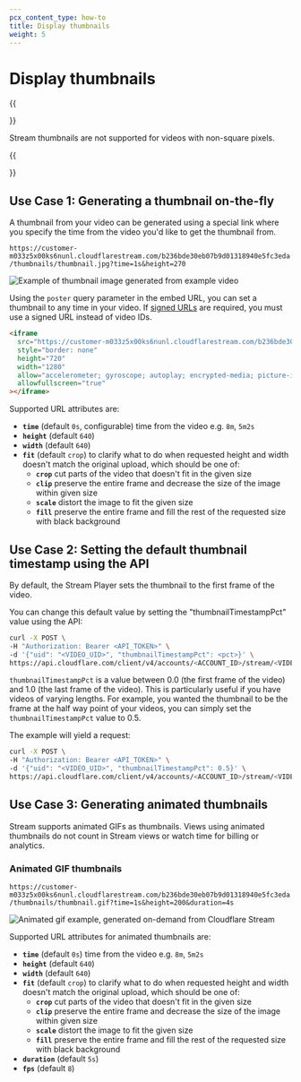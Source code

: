 ```yaml
---
pcx_content_type: how-to
title: Display thumbnails
weight: 5
---
```


# Display thumbnails

{{<Aside>}}

Stream thumbnails are not supported for videos with non-square pixels. 

{{</Aside>}}

## Use Case 1: Generating a thumbnail on-the-fly

A thumbnail from your video can be generated using a special link where you specify the time from the video you'd like to get the thumbnail from.

`
https://customer-m033z5x00ks6nunl.cloudflarestream.com/b236bde30eb07b9d01318940e5fc3eda/thumbnails/thumbnail.jpg?time=1s&height=270
`

<img src="https://customer-m033z5x00ks6nunl.cloudflarestream.com/b236bde30eb07b9d01318940e5fc3eda/thumbnails/thumbnail.jpg?time=1s&height=270" alt="Example of thumbnail image generated from example video" />

Using the `poster` query parameter in the embed URL, you can set a thumbnail to any time in your video. If [signed URLs](/stream/viewing-videos/securing-your-stream/) are required, you must use a signed URL instead of video IDs.

```html
<iframe
  src="https://customer-m033z5x00ks6nunl.cloudflarestream.com/b236bde30eb07b9d01318940e5fc3eda/iframe?poster=https%3A%2F%2Fcustomer-m033z5x00ks6nunl.cloudflarestream.com%2Fb236bde30eb07b9d01318940e5fc3eda%2Fthumbnails%2Fthumbnail.jpg%3Ftime%3D1s%26height%3D600"
  style="border: none"
  height="720"
  width="1280"
  allow="accelerometer; gyroscope; autoplay; encrypted-media; picture-in-picture;"
  allowfullscreen="true"
></iframe>
```

Supported URL attributes are:

- **`time`** (default `0s`, configurable) time from the video e.g. `8m`, `5m2s`
- **`height`** (default `640`)
- **`width`** (default `640`)
- **`fit`** (default `crop`) to clarify what to do when requested height and width doesn't match the original upload, which should be one of:
  - **`crop`** cut parts of the video that doesn't fit in the given size
  - **`clip`** preserve the entire frame and decrease the size of the image within given size
  - **`scale`** distort the image to fit the given size
  - **`fill`** preserve the entire frame and fill the rest of the requested size with black background

## Use Case 2: Setting the default thumbnail timestamp using the API

By default, the Stream Player sets the thumbnail to the first frame of the video.

You can change this default value by setting the "thumbnailTimestampPct" value using the API:

```bash
curl -X POST \
-H "Authorization: Bearer <API_TOKEN>" \
-d '{"uid": "<VIDEO_UID>", "thumbnailTimestampPct": <pct>}' \
https://api.cloudflare.com/client/v4/accounts/<ACCOUNT_ID>/stream/<VIDEO_UID>
```

`thumbnailTimestampPct` is a value between 0.0 (the first frame of the video) and 1.0 (the last frame of the video). This is particularly useful if you have videos of varying lengths. For example, you wanted the thumbnail to be the frame at the half way point of your videos, you can simply set the `thumbnailTimestampPct` value to 0.5.

The example will yield a request:

```bash
curl -X POST \
-H "Authorization: Bearer <API_TOKEN>" \
-d '{"uid": "<VIDEO_UID>", "thumbnailTimestampPct": 0.5}' \
https://api.cloudflare.com/client/v4/accounts/<ACCOUNT_ID>/stream/<VIDEO_UID>
```

## Use Case 3: Generating animated thumbnails

Stream supports animated GIFs as thumbnails. Views using animated thumbnails do not count in Stream views or watch time for billing or analytics.

### Animated GIF thumbnails

`
 https://customer-m033z5x00ks6nunl.cloudflarestream.com/b236bde30eb07b9d01318940e5fc3eda/thumbnails/thumbnail.gif?time=1s&height=200&duration=4s
`

<img src="https://customer-m033z5x00ks6nunl.cloudflarestream.com/b236bde30eb07b9d01318940e5fc3eda/thumbnails/thumbnail.gif?time=1s&height=200&duration=4s" alt="Animated gif example, generated on-demand from Cloudflare Stream" />

Supported URL attributes for animated thumbnails are:

- **`time`** (default `0s`) time from the video e.g. `8m`, `5m2s`
- **`height`** (default `640`)
- **`width`** (default `640`)
- **`fit`** (default `crop`) to clarify what to do when requested height and width doesn't match the original upload, which should be one of:
  - **`crop`** cut parts of the video that doesn't fit in the given size
  - **`clip`** preserve the entire frame and decrease the size of the image within given size
  - **`scale`** distort the image to fit the given size
  - **`fill`** preserve the entire frame and fill the rest of the requested size with black background
- **`duration`** (default `5s`)
- **`fps`** (default `8`)
